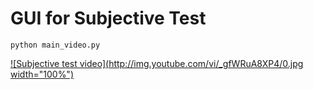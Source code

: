 # GUI for Subjective Test

```
python main_video.py
```

[![Subjective test video](http://img.youtube.com/vi/_gfWRuA8XP4/0.jpg width="100%")](https://youtu.be/_gfWRuA8XP4)
